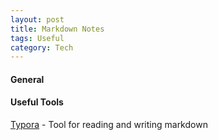 ```yaml
---
layout: post
title: Markdown Notes
tags: Useful
category: Tech
---
```


#### General ####


#### Useful Tools ####

[Typora](https://www.typora.io/) - Tool for reading and writing markdown  
